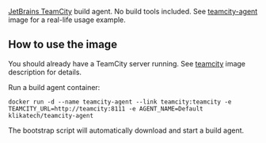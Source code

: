 [JetBrains TeamCity](https://www.jetbrains.com/teamcity/) build agent. No build tools included. See [teamcity-agent](https://registry.hub.docker.com/u/klikatech/teamcity-agent/) image for a real-life usage example.

## How to use the image

You should already have a TeamCity server running. See [teamcity](https://registry.hub.docker.com/u/klikatech/teamcity/) image description for details.

Run a build agent container:

```
docker run -d --name teamcity-agent --link teamcity:teamcity -e TEAMCITY_URL=http://teamcity:8111 -e AGENT_NAME=Default klikatech/teamcity-agent
```

The bootstrap script will automatically download and start a build agent.
